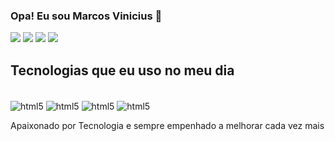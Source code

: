 ### Opa! Eu sou Marcos Vinicius 👋

  [<img src="https://images.credly.com/size/80x80/images/0ca5f542-fb5e-4a22-9b7a-c1a1ce4c3db7/EndpointSecurity.png"/>](https://www.credly.com/badges/07ba63ba-933e-452e-b6da-b4af54383e59/public_url) [<img src="https://images.credly.com/size/80x80/images/68c0b94d-f6ac-40b1-a0e0-921439eb092e/image.png"/>](https://www.credly.com/badges/2ca395c6-d575-4017-959e-01e8576aa458/public_url) [<img src="https://images.credly.com/size/80x80/images/70d71df5-f3dc-4380-9b9d-f22513a70417/CCNAITN__1_.png"/>](https://www.credly.com/badges/d3f0382a-0599-474e-8ab6-c08c4ffe38b5/public_url) [<img src="https://images.credly.com/size/80x80/images/af8c6b4e-fc31-47c4-8dcb-eb7a2065dc5b/I2CS__1_.png"/>](https://www.credly.com/badges/5c5d4e63-43d4-417e-8829-e48b6d2de46f/public_url) 

## Tecnologias que eu uso no meu dia
<div style="display: inline_block"><br/>
    <img align="center" alt="html5" src="https://img.shields.io/badge/HTML5-E34F26?style=for-the-badge&logo=html5&logoColor=white" /> <img align="center" alt="html5" src="https://img.shields.io/badge/CSS3-1572B6?style=for-the-badge&logo=css3&logoColor=white" /> <img align="center" alt="html5" src="https://img.shields.io/badge/Python-14354C?style=for-the-badge&logo=python&logoColor=white" /> <img align="center" alt="html5" src="https://img.shields.io/badge/MySQL-00000F?style=for-the-badge&logo=mysql&logoColor=white" />
</div>

Apaixonado por Tecnologia e sempre empenhado a melhorar cada vez mais
